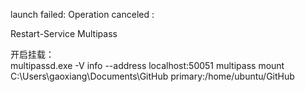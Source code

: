 launch failed: Operation canceled :  

Restart-Service Multipass  



开启挂载：  
multipassd.exe -V info --address localhost:50051
multipass mount C:\Users\gaoxiang\Documents\GitHub primary:/home/ubuntu/GitHub  
